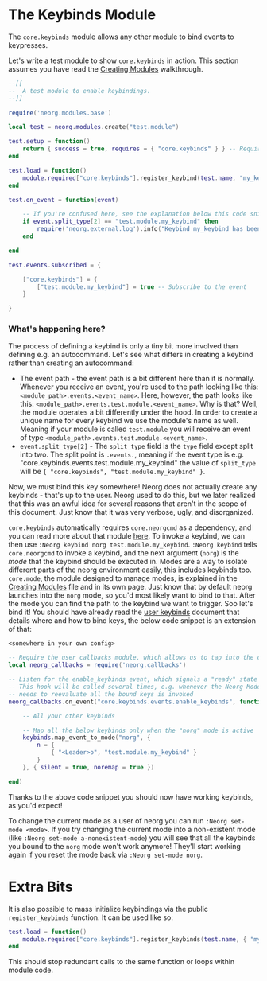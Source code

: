 # The Keybinds Module

The `core.keybinds` module allows any other module to bind events to keypresses. 

Let's write a test module to show `core.keybinds` in action. This section assumes you have read the [Creating Modules](https://github.com/vhyrro/neorg/wiki/Creating-Modules) walkthrough.

```lua
--[[
--	A test module to enable keybindings.
--]]

require('neorg.modules.base')

local test = neorg.modules.create("test.module")

test.setup = function()
	return { success = true, requires = { "core.keybinds" } } -- Require the keybinds module
end

test.load = function()
	module.required["core.keybinds"].register_keybind(test.name, "my_keybind")
end

test.on_event = function(event)

	-- If you're confused here, see the explanation below this code snippet
	if event.split_type[2] == "test.module.my_keybind" then
		require('neorg.external.log').info("Keybind my_keybind has been pressed!")
	end

end

test.events.subscribed = {

	["core.keybinds"] = {
		["test.module.my_keybind"] = true -- Subscribe to the event
	}

}
```

### What's happening here?
The process of defining a keybind is only a tiny bit more involved than defining e.g. an autocommand.
Let's see what differs in creating a keybind rather than creating an autocommand:

- The event path - the event path is a bit different here than it is normally. Whenever you receive an event, you're used to the path looking like this: `<module_path>.events.<event_name>`. Here, however, the path looks like this: `<module_path>.events.test.module.<event_name>`. 
Why is that? Well, the module operates a bit differently under the hood. In order to create a unique name for every keybind we use the module's name as well.
Meaning if your module is called `test.module` you will receive an event of type `<module_path>.events.test.module.<event_name>`.
- `event.split_type[2]` - The `split_type` field is the `type` field except split into two. The split point is `.events.`, meaning if the event type is e.g. "core.keybinds.events.test.module.my_keybind" the value of `split_type` will be `{ "core.keybinds", "test.module.my_keybind" }`.

Now, we must bind this key somewhere! Neorg does not actually create any keybinds - that's up to the user.
Neorg used to do this, but we later realized that this was an awful idea for several reasons that aren't in the scope of this document.
Just know that it was very verbose, ugly, and disorganized.

`core.keybinds` automatically requires `core.neorgcmd` as a dependency, and you can read more about that module [here](https://github.com/vhyrro/neorg/wiki/Neorg-Command).
To invoke a keybind, we can then use `:Neorg keybind norg test.module.my_keybind`.
`:Neorg keybind` tells `core.neorgcmd` to invoke a keybind, and the next argument (`norg`) is the *mode* that the keybind should be executed in.
Modes are a way to isolate different parts of the neorg environment easily, this includes keybinds too.
`core.mode`, the module designed to manage modes, is explained in the [Creating Modules](https://github.com/vhyrro/neorg/wiki/Creating-Modules#creating-custom-modes) file and in its own page.
Just know that by default neorg launches into the `norg` mode, so you'd most likely want to bind to that.
After the mode you can find the path to the keybind we want to trigger. Soo let's bind it! You should have already read the [user keybinds](https://github.com/vhyrro/neorg/wiki/User-Keybinds#keybind-megalist)
document that details where and how to bind keys, the below code snippet is an extension of that:

`<somewhere in your own config>`
```lua
-- Require the user callbacks module, which allows us to tap into the core of Neorg
local neorg_callbacks = require('neorg.callbacks')

-- Listen for the enable_keybinds event, which signals a "ready" state meaning we can bind keys.
-- This hook will be called several times, e.g. whenever the Neorg Mode changes or an event that
-- needs to reevaluate all the bound keys is invoked
neorg_callbacks.on_event("core.keybinds.events.enable_keybinds", function(_, keybinds)

	-- All your other keybinds

	-- Map all the below keybinds only when the "norg" mode is active
	keybinds.map_event_to_mode("norg", {
		n = {
			{ "<Leader>o", "test.module.my_keybind" }
		}
	}, { silent = true, noremap = true })

end)
```

Thanks to the above code snippet you should now have working keybinds, as you'd expect!

To change the current mode as a user of neorg you can run `:Neorg set-mode <mode>`. If you try changing the current mode into a non-existent mode (like `:Neorg set-mode a-nonexistent-mode`)
you will see that all the keybinds you bound to the `norg` mode won't work anymore! They'll start working again if you reset the mode back via `:Neorg set-mode norg`.

# Extra Bits
It is also possible to mass initialize keybindings via the public `register_keybinds` function. It can be used like so:

```lua
test.load = function()
	module.required["core.keybinds"].register_keybinds(test.name, { "my_keybind", "my_other_keybind" })
end
```

This should stop redundant calls to the same function or loops within module code.
